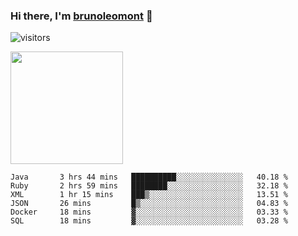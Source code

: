 ### Hi there, I'm [brunoleomont](https://www.linkedin.com/in/brunoleomont/) 👋

![visitors](https://visitor-badge.glitch.me/badge?page_id=page.id)

<img height="180em" src="https://github-readme-stats.vercel.app/api?username=brunoleomont&show_icons=true&hide_border=true&&count_private=true&include_all_commits=true" />

<!--START_SECTION:waka-->

```text
Java       3 hrs 44 mins   ██████████░░░░░░░░░░░░░░░   40.18 %
Ruby       2 hrs 59 mins   ████████░░░░░░░░░░░░░░░░░   32.18 %
XML        1 hr 15 mins    ███▒░░░░░░░░░░░░░░░░░░░░░   13.51 %
JSON       26 mins         █▒░░░░░░░░░░░░░░░░░░░░░░░   04.83 %
Docker     18 mins         ▓░░░░░░░░░░░░░░░░░░░░░░░░   03.33 %
SQL        18 mins         ▓░░░░░░░░░░░░░░░░░░░░░░░░   03.28 %
```

<!--END_SECTION:waka-->

<!--
**brunoleomont/brunoleomont** is a ✨ _special_ ✨ repository because its `README.md` (this file) appears on your GitHub profile.

Here are some ideas to get you started:

- 🔭 I’m currently working on ...
- 🌱 I’m currently learning ...
- 👯 I’m looking to collaborate on ...
- 🤔 I’m looking for help with ...
- 💬 Ask me about ...
- 📫 How to reach me: ...
- 😄 Pronouns: ...
- ⚡ Fun fact: ...
-->
